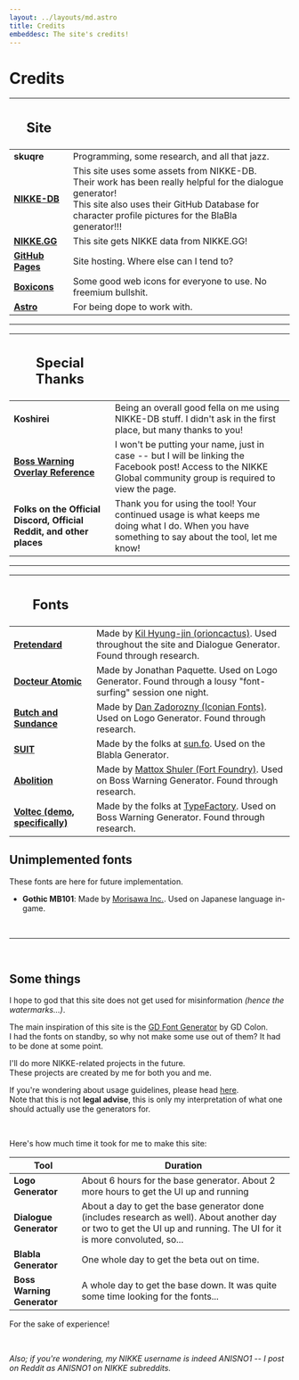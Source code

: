 ```yaml
---
layout: ../layouts/md.astro
title: Credits
embeddesc: The site's credits!
---
```


# Credits

| <h2>Site</h2> | |
| --- | --- |
| **skuqre** | Programming, some research, and all that jazz. |
| [**NIKKE-DB**](https://nikke-db.pages.dev) | This site uses some assets from NIKKE-DB.<br>Their work has been really helpful for the dialogue generator!<br>This site also uses their GitHub Database for character profile pictures for the BlaBla generator!!! |
| [**NIKKE.GG**](https://nikke.gg) | This site gets NIKKE data from NIKKE.GG! |
| [**GitHub Pages**](https://pages.github.com) | Site hosting. Where else can I tend to? |
| [**Boxicons**](https://boxicons.com) | Some good web icons for everyone to use. No freemium bullshit. |
| [**Astro**](https://astro.build) | For being dope to work with. |

---

| <h2>Special Thanks</h2> | |
| --- | --- |
| **Koshirei** | Being an overall good fella on me using NIKKE-DB stuff. I didn't ask in the first place, but many thanks to you! |
| [**Boss Warning Overlay Reference**](https://www.facebook.com/groups/1103225033747263/permalink/1632637744139320/?mibextid=Nif5oz) | I won't be putting your name, just in case -- but I will be linking the Facebook post! Access to the NIKKE Global community group is required to view the page. |
| **Folks on the Official Discord, Official Reddit, and other places** | Thank you for using the tool! Your continued usage is what keeps me doing what I do. When you have something to say about the tool, let me know! |

---

| <h2>Fonts</h2> | |
| --- | --- |
| [**Pretendard**](https://cactus.tistory.com/306) | Made by [Kil Hyung-jin (orioncactus)](https://github.com/orioncactus). Used throughout the site and Dialogue Generator. Found through research. |
| [**Docteur Atomic**](https://www.dafont.com/docteur-atomic.font) | Made by Jonathan Paquette. Used on Logo Generator. Found through a lousy "font-surfing" session one night. |
| [**Butch and Sundance**](https://www.dafont.com/butch-sundance.font) | Made by [Dan Zadorozny (Iconian Fonts)](https://www.iconian.com). Used on Logo Generator. Found through research. |
| [**SUIT**](https://sun.fo/suit/) | Made by the folks at [sun.fo](https://sun.fo/). Used on the Blabla Generator. |
| [**Abolition**](https://fortfoundry.com/fonts/abolition) | Made by [Mattox Shuler (Fort Foundry)](https://fortfoundry.com). Used on Boss Warning Generator. Found through research. |
| [**Voltec (demo, specifically)**](https://typefactory.co/product/voltec-futuristic-typeface/) | Made by the folks at [TypeFactory](https://typefactory.co). Used on Boss Warning Generator. Found through research. |

## Unimplemented fonts
These fonts are here for future implementation.
- **Gothic MB101**: Made by [Morisawa Inc.](https://en.morisawa.co.jp). Used on Japanese language in-game.


<br>

---

<br>

## Some things

I hope to god that this site does not get used for misinformation *(hence the watermarks...)*.

The main inspiration of this site is the [GD Font Generator](https://gdcolon.com/gdfont) by GD Colon. <br>
I had the fonts on standby, so why not make some use out of them? It had to be done at some point.

I'll do more NIKKE-related projects in the future.<br>
These projects are created by me for both you and me.

If you're wondering about usage guidelines, please head [here](/nikke-font-generator/usage).<br>
Note that this is not **legal advise**, this is only my interpretation of what one should actually use the generators for.

<br>

Here's how much time it took for me to make this site:

| Tool | Duration |
| --- | --- |
| **Logo Generator** | About 6 hours for the base generator. About 2 more hours to get the UI up and running |
| **Dialogue Generator** | About a day to get the base generator done (includes research as well). About another day or two to get the UI up and running. The UI for it is more convoluted, so... |
| **Blabla Generator** | One whole day to get the beta out on time. |
| **Boss Warning Generator** | A whole day to get the base down. It was quite some time looking for the fonts... |

For the sake of experience!

<br>

*Also; if you're wondering, my NIKKE username is indeed ANISNO1 -- I post on Reddit as ANISNO1 on NIKKE subreddits.*

<br>

